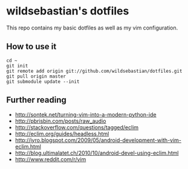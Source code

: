 wildsebastian's dotfiles
===================

This repo contains my basic dotfiles as well as my vim configuration.

How to use it
-------------

    cd ~
    git init
    git remote add origin git://github.com/wildsebastian/dotfiles.git
    git pull origin master
    git submodule update --init


Further reading
---------------

 * http://sontek.net/turning-vim-into-a-modern-python-ide
 * http://pbrisbin.com/posts/raw_audio
 * http://stackoverflow.com/questions/tagged/eclim
 * http://eclim.org/guides/headless.html
 * http://jyro.blogspot.com/2009/05/android-development-with-vim-eclim.html
 * http://blog.ultimalatet.ch/2010/10/android-devel-using-eclim.html
 * http://www.reddit.com/r/vim
